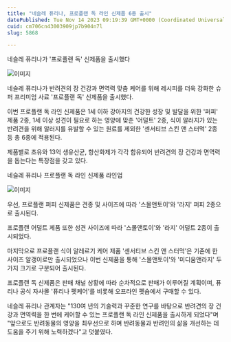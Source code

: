 ```yaml
---
title: "네슬레 퓨리나, 프로플랜 독 라인 신제품 6종 출시"
datePublished: Tue Nov 14 2023 09:19:39 GMT+0000 (Coordinated Universal Time)
cuid: cm706cn43003909jp7b904n7l
slug: 5868

---
```



네슬레 퓨리나가 '프로플랜 독' 신제품을 출시했다

![이미지](https://cdn.hashnode.com/res/hashnode/image/upload/v1739259750239/80ac8bf0-4dd6-4e5a-a696-d621b2628f41.jpeg)

네슬레 퓨리나가 반려견의 장 건강과 면역력 맞춤 케어를 위해 레시피를 더욱 강화한 슈퍼 프리미엄 사료 '프로플랜 독' 신제품을 출시했다.

이번 프로플랜 독 라인 신제품은 1세 이하 강아지의 건강한 성장 및 발달을 위한 '퍼피' 제품 2종, 1세 이상 성견이 필요로 하는 영양에 맞춘 '어덜트' 2종, 식이 알러지가 있는 반려견을 위해 알러지를 유발할 수 있는 원료를 제외한 '센서티브 스킨 앤 스터먹' 2종 등 총 6종에 적용된다.

제품별로 초유와 13억 생유산균, 항산화제가 각각 함유되어 반려견의 장 건강과 면역력을 돕는다는 특장점을 갖고 있다.

네슬레 퓨리나 프로플랜 독 라인 신제품 라인업

![이미지](https://cdn.hashnode.com/res/hashnode/image/upload/v1739259752372/8b0c125d-ac5c-4c12-b825-395400d9e767.jpeg)

우선, 프로플랜 퍼피 신제품은 견종 및 사이즈에 따라 '스몰앤토이'와 '라지' 퍼피 2종으로 출시된다.

프로플랜 어덜트 제품 또한 성견 사이즈에 따라 '스몰앤토이'와 '라지' 어덜트 2종이 출시되었다.

마지막으로 프로플랜 식이 알레르기 케어 제품 '센서티브 스킨 앤 스터먹'은 기존에 한 사이즈 알갱이로만 출시되었으나 이번 신제품을 통해 '스몰앤토이'와 '미디움앤라지' 두 가지 크기로 구분되어 출시된다.

프로플랜 독 신제품은 판매 채널 상황에 따라 순차적으로 판매가 이루어질 계획이며, 퓨리나 공식 자사몰 '퓨리나 펫케어'를 비롯해 오프라인 펫숍에서 구매할 수 있다.

네슬레 퓨리나 관계자는 "130여 년의 기술력과 꾸준한 연구를 바탕으로 반려견의 장 건강과 면역력을 한 번에 케어할 수 있는 프로플랜 독 라인 신제품을 출시하게 되었다"며 "앞으로도 반려동물의 영양을 최우선으로 하며 반려동물과 반려인의 삶을 개선하는 데 도움을 주기 위해 노력하겠다"고 덧붙였다.